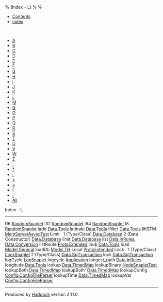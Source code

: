 % (Index - L)
% 
% 

-   [Contents](index.html)
-   [Index](doc-index.html)

 

-   [A](doc-index-A.html)
-   [B](doc-index-B.html)
-   [C](doc-index-C.html)
-   [D](doc-index-D.html)
-   [E](doc-index-E.html)
-   [F](doc-index-F.html)
-   [G](doc-index-G.html)
-   [H](doc-index-H.html)
-   [I](doc-index-I.html)
-   [J](doc-index-J.html)
-   [K](doc-index-K.html)
-   [L](doc-index-L.html)
-   [M](doc-index-M.html)
-   [N](doc-index-N.html)
-   [O](doc-index-O.html)
-   [P](doc-index-P.html)
-   [Q](doc-index-Q.html)
-   [R](doc-index-R.html)
-   [S](doc-index-S.html)
-   [T](doc-index-T.html)
-   [U](doc-index-U.html)
-   [V](doc-index-V.html)
-   [W](doc-index-W.html)
-   [Z](doc-index-Z.html)
-   [:](doc-index-58.html)
-   [\*](doc-index-42.html)
-   [.](doc-index-46.html)
-   [\<](doc-index-60.html)
-   [=](doc-index-61.html)
-   [|](doc-index-124.html)
-   [\_](doc-index-95.html)
-   [All](doc-index-All.html)

Index - L

  ---------------------- ------------------------------------------------------------------------------------------
  l16                    [RandomSnaplet](RandomSnaplet.html#v:l16)
  l32                    [RandomSnaplet](RandomSnaplet.html#v:l32)
  l64                    [RandomSnaplet](RandomSnaplet.html#v:l64)
  l8                     [RandomSnaplet](RandomSnaplet.html#v:l8)
  ladd                   [Data.Tools](Data-Tools.html#v:ladd)
  latitude               [Data.Tools](Data-Tools.html#v:latitude)
  lfilter                [Data.Tools](Data-Tools.html#v:lfilter)
  liftSTM                [MemServerAsyncTest](MemServerAsyncTest.html#v:liftSTM)
  Limit                   
  1 (Type/Class)         [Data.Database](Data-Database.html#t:Limit)
  2 (Data Constructor)   [Data.Database](Data-Database.html#v:Limit)
  limit                  [Data.Database](Data-Database.html#v:limit)
  list                   [Data.InRules](Data-InRules.html#v:list), [Data.Conversion](Data-Conversion.html#v:list)
  listRoute              [ProtoExtended](ProtoExtended.html#v:listRoute)
  lnub                   [Data.Tools](Data-Tools.html#v:lnub)
  load                   [Model.General](Model-General.html#v:load)
  loadDb                 [Model.TH](Model-TH.html#v:loadDb)
  Local                  [ProtoExtended](ProtoExtended.html#v:Local)
  Lock                    
  1 (Type/Class)         [LockSnaplet](LockSnaplet.html#t:Lock)
  2 (Type/Class)         [Data.SqlTransaction](Data-SqlTransaction.html#t:Lock)
  lock                   [Data.SqlTransaction](Data-SqlTransaction.html#v:lock)
  logCycle               [LogSnaplet](LogSnaplet.html#v:logCycle)
  logcycle               [Application](Application.html#v:logcycle)
  longest\_path          [Data.InRules](Data-InRules.html#v:longest_path)
  longitude              [Data.Tools](Data-Tools.html#v:longitude)
  lookup                 [Data.TimedMap](Data-TimedMap.html#v:lookup)
  lookupBinary           [NodeSnapletTest](NodeSnapletTest.html#v:lookupBinary)
  lookupBoth             [Data.TimedMap](Data-TimedMap.html#v:lookupBoth)
  lookupBoth'            [Data.TimedMap](Data-TimedMap.html#v:lookupBoth-39-)
  lookupConfig           [Config.ConfigFileParser](Config-ConfigFileParser.html#v:lookupConfig)
  lookupTime             [Data.TimedMap](Data-TimedMap.html#v:lookupTime)
  lookupVar              [Config.ConfigFileParser](Config-ConfigFileParser.html#v:lookupVar)
  ---------------------- ------------------------------------------------------------------------------------------

Produced by [Haddock](http://www.haskell.org/haddock/) version 2.11.0
